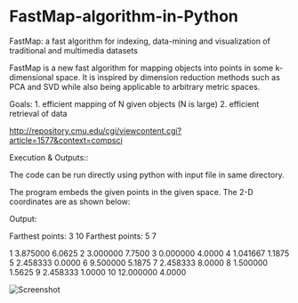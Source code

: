 # FastMap-algorithm-in-Python
FastMap: a fast algorithm for indexing, data-mining and visualization of traditional and multimedia datasets

FastMap is a new fast algorithm for mapping objects into points in some k-dimensional space.
It is inspired by dimension reduction methods such as PCA and SVD while also being applicable to arbitrary metric spaces.

Goals:	1. efficient mapping of N given objects (N is large)
      	2. efficient retrieval of data



http://repository.cmu.edu/cgi/viewcontent.cgi?article=1577&context=compsci


Execution & Outputs::

The code can be run directly using python with input file in same directory.

The program embeds the given points in the given space. The 2-D coordinates are as shown below:

Output:

Farthest points: 3 10
Farthest points: 5 7


1   3.875000  6.0625
2   3.000000  7.7500
3   0.000000  4.0000
4   1.041667  1.1875
5   2.458333  0.0000
6   9.500000  5.1875
7   2.458333  8.0000
8   1.500000  1.5625
9   2.458333  1.0000
10  12.000000  4.0000




![Screenshot](https://github.com/iamsiter/FastMap-algorithm-in-Python/blob/master/demo.png)


